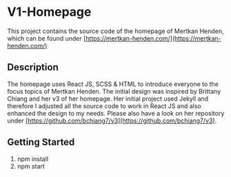 # V1-Homepage

This project contains the source code of the homepage of Mertkan Henden, which can be found under [https://mertkan-henden.com/](https://mertkan-henden.com/)


## Description

The homepage uses React JS, SCSS & HTML to introduce everyone to the focus topics of Mertkan Henden.
The initial design was inspired by Brittany Chiang and her v3 of her homepage. 
Her initial project used Jekyll and therefore I adjusted all the source code to work in React JS and also enhanced the design to my needs.
Please also have a look on her repository under [https://github.com/bchiang7/v3](https://github.com/bchiang7/v3).


## Getting Started

1. npm install
2. npm start